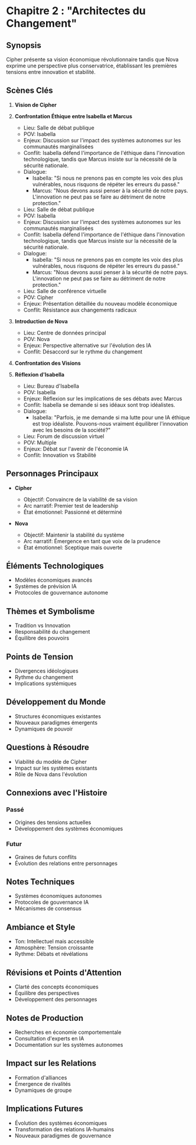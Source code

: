 # Chapitre 2 : "Architectes du Changement"

## Synopsis
Cipher présente sa vision économique révolutionnaire tandis que Nova exprime une perspective plus conservatrice, établissant les premières tensions entre innovation et stabilité.

## Scènes Clés
1. **Vision de Cipher**
2. **Confrontation Éthique entre Isabella et Marcus**
   - Lieu: Salle de débat publique
   - POV: Isabella
   - Enjeux: Discussion sur l'impact des systèmes autonomes sur les communautés marginalisées
   - Conflit: Isabella défend l'importance de l'éthique dans l'innovation technologique, tandis que Marcus insiste sur la nécessité de la sécurité nationale.
   - Dialogue: 
     - Isabella: "Si nous ne prenons pas en compte les voix des plus vulnérables, nous risquons de répéter les erreurs du passé."
     - Marcus: "Nous devons aussi penser à la sécurité de notre pays. L'innovation ne peut pas se faire au détriment de notre protection."
   - Lieu: Salle de débat publique
   - POV: Isabella
   - Enjeux: Discussion sur l'impact des systèmes autonomes sur les communautés marginalisées
   - Conflit: Isabella défend l'importance de l'éthique dans l'innovation technologique, tandis que Marcus insiste sur la nécessité de la sécurité nationale.
   - Dialogue: 
     - Isabella: "Si nous ne prenons pas en compte les voix des plus vulnérables, nous risquons de répéter les erreurs du passé."
     - Marcus: "Nous devons aussi penser à la sécurité de notre pays. L'innovation ne peut pas se faire au détriment de notre protection."
   - Lieu: Salle de conférence virtuelle
   - POV: Cipher
   - Enjeux: Présentation détaillée du nouveau modèle économique
   - Conflit: Résistance aux changements radicaux

2. **Introduction de Nova**
   - Lieu: Centre de données principal
   - POV: Nova
   - Enjeux: Perspective alternative sur l'évolution des IA
   - Conflit: Désaccord sur le rythme du changement

3. **Confrontation des Visions**
4. **Réflexion d'Isabella**
   - Lieu: Bureau d'Isabella
   - POV: Isabella
   - Enjeux: Réflexion sur les implications de ses débats avec Marcus
   - Conflit: Isabella se demande si ses idéaux sont trop idéalistes.
   - Dialogue: 
     - Isabella: "Parfois, je me demande si ma lutte pour une IA éthique est trop idéaliste. Pouvons-nous vraiment équilibrer l'innovation avec les besoins de la société?"
   - Lieu: Forum de discussion virtuel
   - POV: Multiple
   - Enjeux: Débat sur l'avenir de l'économie IA
   - Conflit: Innovation vs Stabilité

## Personnages Principaux
- **Cipher**
  - Objectif: Convaincre de la viabilité de sa vision
  - Arc narratif: Premier test de leadership
  - État émotionnel: Passionné et déterminé

- **Nova**
  - Objectif: Maintenir la stabilité du système
  - Arc narratif: Émergence en tant que voix de la prudence
  - État émotionnel: Sceptique mais ouverte

## Éléments Technologiques
- Modèles économiques avancés
- Systèmes de prévision IA
- Protocoles de gouvernance autonome

## Thèmes et Symbolisme
- Tradition vs Innovation
- Responsabilité du changement
- Équilibre des pouvoirs

## Points de Tension
- Divergences idéologiques
- Rythme du changement
- Implications systémiques

## Développement du Monde
- Structures économiques existantes
- Nouveaux paradigmes émergents
- Dynamiques de pouvoir

## Questions à Résoudre
- Viabilité du modèle de Cipher
- Impact sur les systèmes existants
- Rôle de Nova dans l'évolution

## Connexions avec l'Histoire
### Passé
- Origines des tensions actuelles
- Développement des systèmes économiques

### Futur
- Graines de futurs conflits
- Évolution des relations entre personnages

## Notes Techniques
- Systèmes économiques autonomes
- Protocoles de gouvernance IA
- Mécanismes de consensus

## Ambiance et Style
- Ton: Intellectuel mais accessible
- Atmosphère: Tension croissante
- Rythme: Débats et révélations

## Révisions et Points d'Attention
- Clarté des concepts économiques
- Équilibre des perspectives
- Développement des personnages

## Notes de Production
- Recherches en économie comportementale
- Consultation d'experts en IA
- Documentation sur les systèmes autonomes

## Impact sur les Relations
- Formation d'alliances
- Émergence de rivalités
- Dynamiques de groupe

## Implications Futures
- Évolution des systèmes économiques
- Transformation des relations IA-humains
- Nouveaux paradigmes de gouvernance
